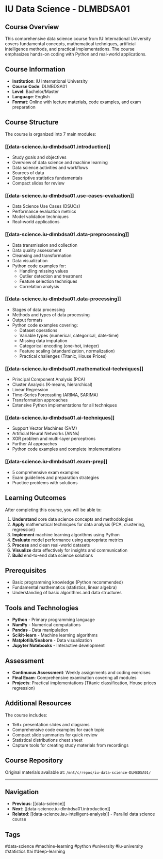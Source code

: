 # IU Data Science - DLMBDSA01

## Course Overview

This comprehensive data science course from IU International University covers fundamental concepts, mathematical techniques, artificial intelligence methods, and practical implementations. The course emphasizes hands-on coding with Python and real-world applications.

## Course Information

- **Institution**: IU International University
- **Course Code**: DLMBDSA01
- **Level**: Bachelor/Master
- **Language**: English
- **Format**: Online with lecture materials, code examples, and exam preparation

## Course Structure

The course is organized into 7 main modules:

### [[data-science.iu-dlmbdsa01.introduction]]
- Study goals and objectives
- Overview of data science and machine learning
- Data science activities and workflows
- Sources of data
- Descriptive statistics fundamentals
- Compact slides for review

### [[data-science.iu-dlmbdsa01.use-cases-evaluation]]
- Data Science Use Cases (DSUCs)
- Performance evaluation metrics
- Model validation techniques
- Real-world applications

### [[data-science.iu-dlmbdsa01.data-preprocessing]]
- Data transmission and collection
- Data quality assessment
- Cleansing and transformation
- Data visualization
- Python code examples for:
  - Handling missing values
  - Outlier detection and treatment
  - Feature selection techniques
  - Correlation analysis

### [[data-science.iu-dlmbdsa01.data-processing]]
- Stages of data processing
- Methods and types of data processing
- Output formats
- Python code examples covering:
  - Dataset operations
  - Variable types (numerical, categorical, date-time)
  - Missing data imputation
  - Categorical encoding (one-hot, integer)
  - Feature scaling (standardization, normalization)
  - Practical challenges (Titanic, House Prices)

### [[data-science.iu-dlmbdsa01.mathematical-techniques]]
- Principal Component Analysis (PCA)
- Cluster Analysis (K-means, hierarchical)
- Linear Regression
- Time-Series Forecasting (ARIMA, SARIMA)
- Transformation approaches
- Extensive Python implementations for all techniques

### [[data-science.iu-dlmbdsa01.ai-techniques]]
- Support Vector Machines (SVM)
- Artificial Neural Networks (ANNs)
- XOR problem and multi-layer perceptrons
- Further AI approaches
- Python code examples and complete implementations

### [[data-science.iu-dlmbdsa01.exam-prep]]
- 5 comprehensive exam examples
- Exam guidelines and preparation strategies
- Practice problems with solutions

## Learning Outcomes

After completing this course, you will be able to:

1. **Understand** core data science concepts and methodologies
2. **Apply** mathematical techniques for data analysis (PCA, clustering, regression)
3. **Implement** machine learning algorithms using Python
4. **Evaluate** model performance using appropriate metrics
5. **Process** and clean real-world datasets
6. **Visualize** data effectively for insights and communication
7. **Build** end-to-end data science solutions

## Prerequisites

- Basic programming knowledge (Python recommended)
- Fundamental mathematics (statistics, linear algebra)
- Understanding of basic algorithms and data structures

## Tools and Technologies

- **Python** - Primary programming language
- **NumPy** - Numerical computations
- **Pandas** - Data manipulation
- **Scikit-learn** - Machine learning algorithms
- **Matplotlib/Seaborn** - Data visualization
- **Jupyter Notebooks** - Interactive development

## Assessment

- **Continuous Assessment**: Weekly assignments and coding exercises
- **Final Exam**: Comprehensive examination covering all modules
- **Projects**: Practical implementations (Titanic classification, House prices regression)

## Additional Resources

The course includes:
- 156+ presentation slides and diagrams
- Comprehensive code examples for each topic
- Compact slide summaries for quick review
- Statistical distributions cheat sheet
- Capture tools for creating study materials from recordings

## Course Repository

Original materials available at: `/mnt/c/repos/iu-data-science-DLMBDSA01/`

---

## Navigation

- **Previous**: [[data-science]]
- **Next**: [[data-science.iu-dlmbdsa01.introduction]]
- **Related**: [[data-science.iau-intelligent-analysis]] - Parallel data science course

## Tags

#data-science #machine-learning #python #university #iu-university #statistics #ai #deep-learning

